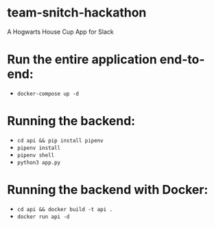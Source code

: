 # team-snitch-hackathon
A Hogwarts House Cup App for Slack

# Run the entire application end-to-end:
- `docker-compose up -d`

# Running the backend:
- `cd api && pip install pipenv`
- `pipenv install`
- `pipenv shell`
- `python3 app.py`

# Running the backend with Docker:
- `cd api && docker build -t api .`
- `docker run api -d`